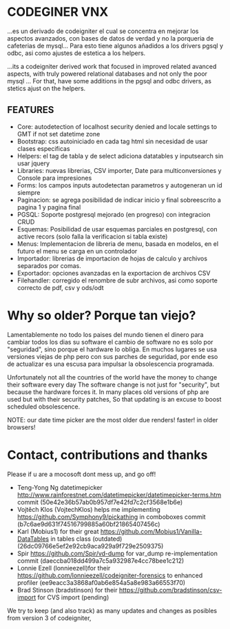 # CODEGINER VNX

...es un derivado de codeigniter el cual se concentra en mejorar los aspectos avanzados, 
con bases de datos de verdad y no la porqueria de cafeterias de mysql...
Para esto tiene algunos añadidos a los drivers pgsql y odbc, asi como ajustes de estetica a los helpers.

...its a codeigniter derived work that focused in improved related avanced aspects, 
with truly powered relational databases and not only the poor mysql ...
For that, have some additions in the pgsql and odbc drivers, as stetics ajust on the helpers.

## FEATURES

* Core: autodetection of localhost security denied and locale settings to GMT if not set datetime zone
* Bootstrap: css autoiniciado en cada tag html sin necesidad de usar clases especificas
* Helpers: el tag de tabla y de select adiciona datatables y inputsearch sin usar jquery
* Libraries: nuevas librerias, CSV importer, Date para multiconversiones y Console para impresiones 
* Forms: los campos inputs autodetectan parametros y autogeneran un id siempre
* Paginacion: se agrega posibilidad de indicar inicio y final sobreescrito a pagina 1 y pagina final
* PGSQL: Soporte postgresql mejorado (en progreso) con integracion CRUD
* Esquemas: Posibilidad de usar esquemas parciales en postgresql, con active recors (solo falla la verificacion si tabla existe)
* Menus: Implementacion de libreria de menu, basada en modelos, en el futuro el menu se carga en un controlador
* Importador: librerias de importacion de hojas de calculo y archivos separados por comas.
* Exportador: opciones avanzadas en la exportacion de archivos CSV
* Filehandler: corregido el renombre de subr archivos, asi como soporte correcto de pdf, csv y ods/odt

# Why so older? Porque tan viejo?

Lamentablemente no todo los paises del mundo tienen el dinero para cambiar todos los dias su software 
el cambio de software no es solo por "seguridad", sino porque el hardware lo obliga.
En muchos lugares se usa versiones viejas de php pero con sus parches de seguridad, 
por ende eso de actualizar es una escusa para impulsar la obsolescencia programada.

Unfortunately not all the countries of the world have the money to change their software every day
The software change is not just for "security", but because the hardware forces it.
In many places old versions of php are used but with their security patches,
So that updating is an excuse to boost scheduled obsolescence.

NOTE: our date time picker are the most older due renders! faster! in older browsers!

# Contact, contributions and thanks

Please if u are a mocosoft dont mess up, and go off!

* Teng-Yong Ng datetimepicker http://www.rainforestnet.com/datetimepicker/datetimepicker-terms.htm commit (50e42e36b57ab0b957df7e42fd7c2cf3568e1b6e)
* Vojtěch Klos (VojtechKlos) helps me implementing https://github.com/Symphony9/pickathing in comboboxes commit (b7c6ae9d631f74516799885a60bf21865407456c)
* Karl (Mobius1) for their great https://github.com/Mobius1/Vanilla-DataTables in tables class (outdated) (26dc09766e5ef2e92cb9aca929a9f729e2509375)
* Spir https://github.com/Spir/vd-dump for var_dump re-implementation commit (daeccba018dd499a7c5a932987e4cc78bee1c212)
* Lonnie Ezell (lonnieezell)for their https://github.com/lonnieezell/codeigniter-forensics to enhanced profiler (ee9eacc3a3868af0ab6e854a5a8e983a66553f70)
* Brad Stinson (bradstinson) for their https://github.com/bradstinson/csv-import for CVS import (pending)

We try to keep (and also track) as many updates and changes as posibles from version 3 of codeigniter, 

